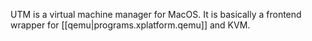 
UTM is a virtual machine manager for MacOS.
It is basically a frontend wrapper for [[qemu|programs.xplatform.qemu]] and KVM.
